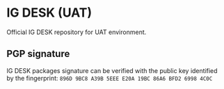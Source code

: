 # IG DESK (UAT)
Official IG DESK repository for UAT environment.

## PGP signature
IG DESK packages signature can be verified with the public key identified by the fingerprint: `896D 9BC8 A39B 5EEE E20A 19BC 86A6 BFD2 6998 4C0C`
